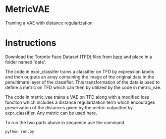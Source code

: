 # MetricVAE
Training a VAE with distance regularization

# Instructions

Download the Toronto Face Dataset (TFD) files from [here](https://www.dropbox.com/sh/rlcc6araq63fxnr/AACAQBEvGmfXKclP1ZMoe3kza?dl=0) and place in a folder named 'data'.

The code in expr_classifer trains a classifier on TFD by expression labels and then outputs an array containing the image of the original data in the penultimate layer of the classifier. This transformation of the data is used to define a metric on TFD which can then by utilized by the code in metric_vae.

The code in metric_vae trains a VAE on TFD along with a modified loss function which includes a distance regularization term which encourages preservation of the distances given by the metric outputted by expr_classifier. Any metric can be used here.

To run the two parts above in sequence use the command
```
python run.py
```


